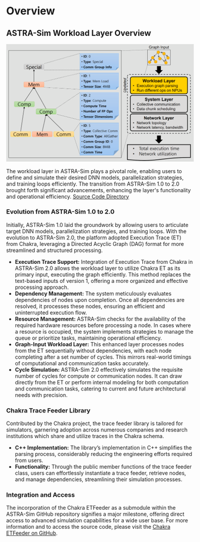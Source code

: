 # Overview

## ASTRA-Sim Workload Layer Overview
![Workload Layer Overview](/_static/images/workload_overview.png)

The workload layer in ASTRA-Sim plays a pivotal role, enabling users to define and simulate their desired DNN models, parallelization strategies, and training loops efficiently. 
The transition from ASTRA-Sim 1.0 to 2.0 brought forth significant advancements, enhancing the layer's functionality and operational efficiency. [Source Code Directory](https://github.com/astra-sim/astra-sim/tree/master/astra-sim/workload)

### Evolution from ASTRA-Sim 1.0 to 2.0
Initially, ASTRA-Sim 1.0 laid the groundwork by allowing users to articulate target DNN models, parallelization strategies, and training loops.
With the evolution to ASTRA-Sim 2.0, the platform adopted Execution Trace (ET) from Chakra, leveraging a Directed Acyclic Graph (DAG) format for more streamlined and structured processing.

- **Execution Trace Support:** Integration of Execution Trace from Chakra in ASTRA-Sim 2.0 allows the workload layer to utilize Chakra ET as its primary input, executing the graph efficiently. This method replaces the text-based inputs of version 1, offering a more organized and effective processing approach.
- **Dependency Management:** The system meticulously evaluates dependencies of nodes upon completion. Once all dependencies are resolved, it processes these nodes, ensuring an efficient and uninterrupted execution flow.
- **Resource Management:** ASTRA-Sim checks for the availability of the required hardware resources before processing a node. In cases where a resource is occupied, the system implements strategies to manage the queue or prioritize tasks, maintaining operational efficiency.
- **Graph-Input Workload Layer:** This enhanced layer processes nodes from the ET sequentially without dependencies, with each node completing after a set number of cycles. This mirrors real-world timings of computational and communication tasks accurately.
- **Cycle Simulation:** ASTRA-Sim 2.0 effectively simulates the requisite number of cycles for compute or communication nodes. It can draw directly from the ET or perform internal modeling for both computation and communication tasks, catering to current and future architectural needs with precision.
  
### Chakra Trace Feeder Library
Contributed by the Chakra project, the trace feeder library is tailored for simulators, garnering adoption across numerous companies and research institutions which share and utilize traces in the Chakra schema.
- **C++ Implementation:** The library’s implementation in C++ simplifies the parsing process, considerably reducing the engineering efforts required from users.
- **Functionality:** Through the public member functions of the trace feeder class, users can effortlessly instantiate a trace feeder, retrieve nodes, and manage dependencies, streamlining their simulation processes.
  
### Integration and Access
The incorporation of the Chakra ETFeeder as a submodule within the ASTRA-Sim GitHub repository signifies a major milestone, offering direct access to advanced simulation capabilities for a wide user base.
For more information and to access the source code, please visit the [Chakra ETFeeder on GitHub](https://github.com/mlcommons/chakra/tree/main/src/feeder).

